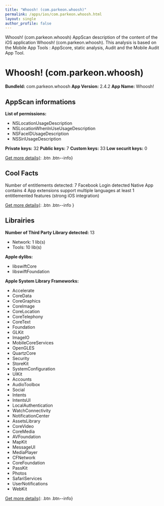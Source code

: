```yaml
---
title: "Whoosh! (com.parkeon.whoosh)"
permalink: /apps/ios/com.parkeon.whoosh.html
layout: single
author_profile: false
---
```

Whoosh! (com.parkeon.whoosh) AppScan description of the content of the iOS application Whoosh! (com.parkeon.whoosh). This analysis is based on the Mobile App Tools : AppScore, static analysis, Audit and the Mobile Audit App Tool.

# Whoosh! (com.parkeon.whoosh)

**BundleId:** com.parkeon.whoosh
**App Version:** 2.4.2
**App Name:** Whoosh!


## AppScan informations 

**List of permissions:** 
- NSLocationUsageDescription
- NSLocationWhenInUseUsageDescription
- NSFaceIDUsageDescription
- NSSiriUsageDescription
  
  
**Private keys:** 32
**Public keys:** 7
**Custom keys:** 33
**Low securit keys:** 0
  
[Get more details](/pricing.html){: .btn .btn--info}

## Cool Facts

Number of entitlements detected: 7
Facebook Login detected
Native App
contains 4 App extensions
support multiple languages
at least 1 entitlemented features (strong iOS integration)
  
[Get more details](/pricing.html){: .btn .btn--info }

## Librairies 
**Number of Third Party Library detected:** 13
- Network: 1 lib(s)
- Tools: 10 lib(s)


**Apple dylibs:**
- libswiftCore
- libswiftFoundation


**Apple System Library Frameworks:**
- Accelerate
- CoreData
- CoreGraphics
- CoreImage
- CoreLocation
- CoreTelephony
- CoreText
- Foundation
- GLKit
- ImageIO
- MobileCoreServices
- OpenGLES
- QuartzCore
- Security
- StoreKit
- SystemConfiguration
- UIKit
- Accounts
- AudioToolbox
- Social
- Intents
- IntentsUI
- LocalAuthentication
- WatchConnectivity
- NotificationCenter
- AssetsLibrary
- CoreVideo
- CoreMedia
- AVFoundation
- MapKit
- MessageUI
- MediaPlayer
- CFNetwork
- CoreFoundation
- PassKit
- Photos
- SafariServices
- UserNotifications
- WebKit


  
[Get more details](/pricing.html){: .btn .btn--info}

